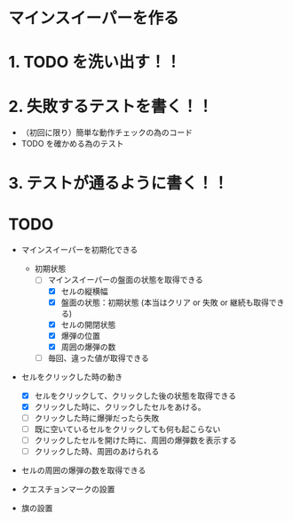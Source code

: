 # マインスイーパーを作る
# 1. TODO を洗い出す！！
# 2. 失敗するテストを書く！！
- （初回に限り）簡単な動作チェックの為のコード
- TODO を確かめる為のテスト
# 3. テストが通るように書く！！


# TODO
- マインスイーパーを初期化できる
  - 初期状態
    - [ ] マインスイーパーの盤面の状態を取得できる
      - [x] セルの縦横幅
      - [x] 盤面の状態：初期状態 (本当はクリア or 失敗 or 継続も取得できる)
      - [x] セルの開閉状態
      - [x] 爆弾の位置
      - [x] 周囲の爆弾の数
    - [ ] 毎回、違った値が取得できる
- セルをクリックした時の動き
  - [x] セルをクリックして、クリックした後の状態を取得できる
  - [x] クリックした時に、クリックしたセルをあける。
  - [ ] クリックした時に爆弾だったら失敗
  - [ ] 既に空いているセルをクリックしても何も起こらない
  - [ ] クリックしたセルを開けた時に、周囲の爆弾数を表示する
  - [ ] クリックした時、周囲のあけられる

- セルの周囲の爆弾の数を取得できる

- クエスチョンマークの設置
- 旗の設置


